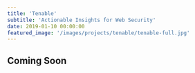 ```yaml
---
title: 'Tenable'
subtitle: 'Actionable Insights for Web Security'
date: 2019-01-10 00:00:00
featured_image: '/images/projects/tenable/tenable-full.jpg'
---
```



## Coming Soon

  





